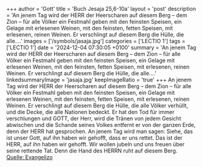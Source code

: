 +++
author = 'Gott'
title = 'Buch Jesaja 25,6-10a'
layout = 'post'
description = 'An jenem Tag wird der HERR der Heerscharen auf diesem Berg – dem Zion – für alle Völker ein Festmahl geben mit den feinsten Speisen, ein Gelage mit erlesenen Weinen, mit den feinsten, fetten Speisen, mit erlesenen, reinen Weinen. Er verschlingt auf diesem Berg die Hülle, die alle....'
images = ['/symbols/jasaja.jpg']
categories = ['LECTIO 1']
tags = ['LECTIO 1']
date = '2024-12-04 07:30:05 +0100'
summary = 'An jenem Tag wird der HERR der Heerscharen auf diesem Berg – dem Zion – für alle Völker ein Festmahl geben mit den feinsten Speisen, ein Gelage mit erlesenen Weinen, mit den feinsten, fetten Speisen, mit erlesenen, reinen Weinen. Er verschlingt auf diesem Berg die Hülle, die alle....'
linkedsummaryImage = 'jasaja.jpg'
keepImageRatio = 'true'
+++
An jenem Tag wird der HERR der Heerscharen auf diesem Berg – dem Zion – für alle Völker ein Festmahl geben mit den feinsten Speisen, ein Gelage mit erlesenen Weinen, mit den feinsten, fetten Speisen, mit erlesenen, reinen Weinen.
Er verschlingt auf diesem Berg die Hülle, die alle Völker verhüllt, und die Decke, die alle Nationen bedeckt.<!--more-->
Er hat den Tod für immer verschlungen und GOTT, der Herr, wird die Tränen von jedem Gesicht abwischen und die Schande seines Volkes entfernt er von der ganzen Erde, denn der HERR hat gesprochen.
An jenem Tag wird man sagen: Siehe, das ist unser Gott, auf ihn haben wir gehofft, dass er uns rettet. Das ist der HERR, auf ihn haben wir gehofft. Wir wollen jubeln und uns freuen über seine rettende Tat.
Denn die Hand des HERRN ruht auf diesem Berg.<br> [Quelle: Evangelizo](https://evangeliumtagfuertag.org/DE/gospel)